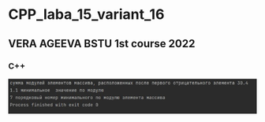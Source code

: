 # CPP_laba_15_variant_16 
## VERA AGEEVA BSTU 1st course 2022
### C++ 

![Иллюстрация к проекту](https://github.com/VeraAgeevaIT/CPP_laba_15_variant_16/blob/main/Screenshot_2.jpg)



